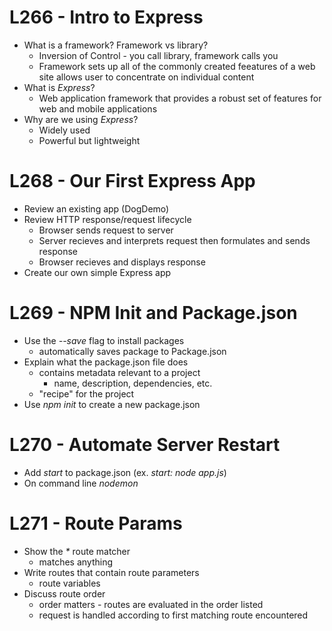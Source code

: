 # L266 - Intro to Express
* What is a framework? Framework vs library?
	* Inversion of Control - you call library, framework calls you
	* Framework sets up all of the commonly created feeatures of a web site allows user to concentrate on individual content
* What is *Express*?
	* Web application framework that provides a robust set of features for web and mobile applications
* Why are we using *Express*?
	* Widely used 
	* Powerful but lightweight
	
# L268 - Our First Express App
* Review an existing app (DogDemo)
* Review HTTP response/request lifecycle
	* Browser sends request to server
	* Server recieves and interprets request then formulates and sends response
	* Browser recieves and displays response
* Create our own simple Express app

# L269 - NPM Init and Package.json
* Use the *--save* flag to install packages
	* automatically saves package to Package.json
* Explain what the package.json file does
	* contains metadata relevant to a project
		* name, description, dependencies, etc.
	* "recipe" for the project
* Use *npm init* to create a new package.json

# L270 - Automate Server Restart
* Add *start* to package.json (ex. *start: node app.js*)
* On command line *nodemon*
	
# L271 - Route Params
* Show the *\** route matcher
	* matches anything
* Write routes that contain route parameters
	* route variables
* Discuss route order
	* order matters - routes are evaluated in the order listed
	* request is handled according to first matching route encountered